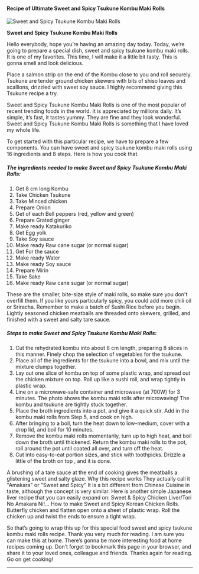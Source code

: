             

#### Recipe of Ultimate Sweet and Spicy Tsukune Kombu Maki Rolls

![Sweet and Spicy Tsukune Kombu Maki Rolls](https://img-global.cpcdn.com/recipes/6389159523516416/751x532cq70/sweet-and-spicy-tsukune-kombu-maki-rolls-recipe-main-photo.jpg)

**Sweet and Spicy Tsukune Kombu Maki Rolls**

Hello everybody, hope you’re having an amazing day today. Today, we’re going to prepare a special dish, sweet and spicy tsukune kombu maki rolls. It is one of my favorites. This time, I will make it a little bit tasty. This is gonna smell and look delicious.

Place a salmon strip on the end of the Kombu close to you and roll securely. Tsukune are tender ground chicken skewers with bits of shiso leaves and scallions, drizzled with sweet soy sauce. I highly recommend giving this Tsukune recipe a try.

Sweet and Spicy Tsukune Kombu Maki Rolls is one of the most popular of recent trending foods in the world. It is appreciated by millions daily. It’s simple, it’s fast, it tastes yummy. They are fine and they look wonderful. Sweet and Spicy Tsukune Kombu Maki Rolls is something that I have loved my whole life.

To get started with this particular recipe, we have to prepare a few components. You can have sweet and spicy tsukune kombu maki rolls using 16 ingredients and 8 steps. Here is how you cook that.

##### The ingredients needed to make Sweet and Spicy Tsukune Kombu Maki Rolls:

1.  Get 8 cm long Kombu
2.  Take Chicken Tsukune
3.  Take Minced chicken
4.  Prepare Onion
5.  Get of each Bell peppers (red, yellow and green)
6.  Prepare Grated ginger
7.  Make ready Katakuriko
8.  Get Egg yolk
9.  Take Soy sauce
10.  Make ready Raw cane sugar (or normal sugar)
11.  Get For the sauce
12.  Make ready Water
13.  Make ready Soy sauce
14.  Prepare Mirin
15.  Take Sake
16.  Make ready Raw cane sugar (or normal sugar)

These are the smaller, bite-size style of maki rolls, so make sure you don't overfill them. If you like yours particularly spicy, you could add more chili oil or Sriracha. Remember to make a batch of Sushi Rice before you begin. Lightly seasoned chicken meatballs are threaded onto skewers, grilled, and finished with a sweet and salty tare sauce.

##### Steps to make Sweet and Spicy Tsukune Kombu Maki Rolls:

1.  Cut the rehydrated kombu into about 8 cm length, preparing 8 slices in this manner. Finely chop the selection of vegetables for the tsukune.
2.  Place all of the ingredients for the tsukune into a bowl, and mix until the mixture clumps together.
3.  Lay out one slice of kombu on top of some plastic wrap, and spread out the chicken mixture on top. Roll up like a sushi roll, and wrap tightly in plastic wrap.
4.  Line on a microwave-safe container and microwave (at 700W) for 3 minutes. The photo shows the kombu maki rolls after microwaving! The kombu and tsukune are tightly stuck together.
5.  Place the broth ingredients into a pot, and give it a quick stir. Add in the kombu maki rolls from Step 5, and cook on high.
6.  After bringing to a boil, turn the heat down to low-medium, cover with a drop lid, and boil for 10 minutes.
7.  Remove the kombu maki rolls momentarily, turn up to high heat, and boil down the broth until thickened. Return the kombu maki rolls to the pot, roll around the pot until coated all over, and turn off the heat.
8.  Cut into easy-to-eat portion sizes, and stick with toothpicks. Drizzle a little of the broth on top , and it is done.

A brushing of a tare sauce at the end of cooking gives the meatballs a glistening sweet and salty glaze. Why this recipe works They actually call it "Amakara" or "Sweet and Spicy" It is a bit different from Chinese Cuisine in taste, although the concept is very similar. Here is another simple Japanese liver recipe that you can easily expand on: Sweet & Spicy Chicken Liver/Tori No Amakara Ni!… How to make Sweet and Spicy Korean Chicken Rolls. Butterfly chicken and flatten open onto a sheet of plastic wrap. Roll the chicken up and twist the ends to ensure a tight wrap.

So that’s going to wrap this up for this special food sweet and spicy tsukune kombu maki rolls recipe. Thank you very much for reading. I am sure you can make this at home. There’s gonna be more interesting food at home recipes coming up. Don’t forget to bookmark this page in your browser, and share it to your loved ones, colleague and friends. Thanks again for reading. Go on get cooking!

* * *